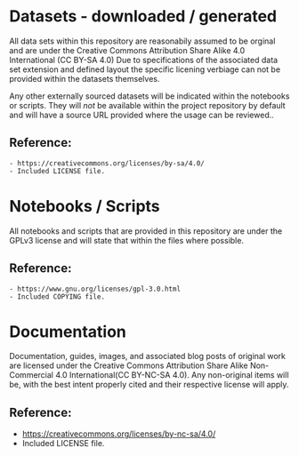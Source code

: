 # Datasets - downloaded / generated

All data sets within this repository are reasonabily assumed to be orginal and
are under the Creative Commons Attribution Share Alike 4.0 International (CC
BY-SA 4.0) Due to specifications of the associated data set extension and
defined layout the specific licening verbiage can not be provided within the
datasets themselves.

Any other externally sourced datasets will be indicated within the notebooks or
scripts. They will *not* be available within the project repository by default
and will have a source URL provided where the usage can be reviewed..

## Reference:
    - https://creativecommons.org/licenses/by-sa/4.0/
    - Included LICENSE file.

# Notebooks / Scripts

All notebooks and scripts that are provided in this repository are under the
GPLv3 license and will state that within the files where possible.

## Reference:
    - https://www.gnu.org/licenses/gpl-3.0.html
    - Included COPYING file.

# Documentation

Documentation, guides, images, and associated blog posts of original work are
licensed under the Creative Commons Attribution Share Alike Non-Commercial 4.0
International(CC BY-NC-SA 4.0). Any non-original items will be, with the best
intent properly cited and their respective license will apply.

## Reference:
   - https://creativecommons.org/licenses/by-nc-sa/4.0/
   - Included LICENSE file.

